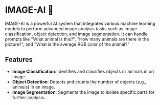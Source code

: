 # IMAGE-AI 🤖

IMAGE-AI is a powerful AI system that integrates various machine learning models to perform advanced image analysis tasks such as image classification, object detection, and image segmentation. It can handle prompts like "What animal is this?", "How many animals are there in the picture?", and "What is the average RGB color of the animal?"

## Features

- **Image Classification**: Identifies and classifies objects or animals in an image.
- **Object Detection**: Detects and counts the number of objects (e.g., animals) in an image.
- **Image Segmentation**: Segments the image to isolate specific parts for further analysis.


